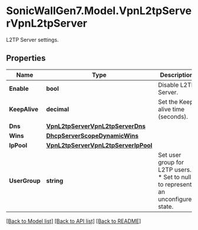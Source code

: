 # SonicWallGen7.Model.VpnL2tpServerVpnL2tpServer
L2TP Server settings.

## Properties

Name | Type | Description | Notes
------------ | ------------- | ------------- | -------------
**Enable** | **bool** | Disable L2TP Server. | [optional] 
**KeepAlive** | **decimal** | Set the Keep alive time (seconds). | [optional] 
**Dns** | [**VpnL2tpServerVpnL2tpServerDns**](VpnL2tpServerVpnL2tpServerDns.md) |  | [optional] 
**Wins** | [**DhcpServerScopeDynamicWins**](DhcpServerScopeDynamicWins.md) |  | [optional] 
**IpPool** | [**VpnL2tpServerVpnL2tpServerIpPool**](VpnL2tpServerVpnL2tpServerIpPool.md) |  | [optional] 
**UserGroup** | **string** | Set user group for L2TP users. * Set to null to represent an unconfigured state. | [optional] 

[[Back to Model list]](../README.md#documentation-for-models) [[Back to API list]](../README.md#documentation-for-api-endpoints) [[Back to README]](../README.md)

